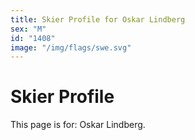 ```yaml
---
title: Skier Profile for Oskar Lindberg
sex: "M"
id: "1408"
image: "/img/flags/swe.svg" 
---
```


# Skier Profile

This page is for: Oskar Lindberg.
    